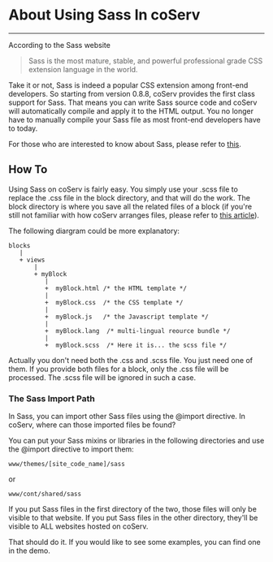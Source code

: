# About Using Sass In coServ

-----------------

According to the Sass website

> Sass is the most mature, stable, and powerful professional grade CSS extension language in the world.
    
Take it or not, Sass is indeed a popular CSS extension among front-end developers. So starting from version 0.8.8, coServ provides the first class support for Sass. That means you can write Sass source code and coServ will automatically compile and apply it to the HTML output. You no longer have to manually compile your Sass file as most front-end developers have to today.

For those who are interested to know about Sass, please refer to [this](http://sass-lang.com/guide).


## How To
Using Sass on coServ is fairly easy. You simply use your .scss file to replace the .css file in the block directory, and that will do the work. The block directory is where you save all the related files of a block (if you're still not familiar with how coServ arranges files, please refer to [this article](https://github.com/coimotion/coServ/wiki/File-Structure)). 

The following diargram could be more explanatory:


    blocks
       |
       + views
           |
           + myBlock
              |
              +  myBlock.html /* the HTML template */
              |
              +  myBlock.css  /* the CSS template */
              |
              +  myBlock.js   /* the Javascript template */
              |
              +  myBlock.lang  /* multi-lingual reource bundle */
              |
              +  myBlock.scss  /* Here it is... the scss file */

  
Actually you don't need both the .css and .scss file. You just need one of them. If you provide both files for a block, only the .css file will be processed. The .scss file will be ignored in such a case.

### The Sass Import Path
In Sass, you can import other Sass files using the @import directive. In coServ, where can those imported files be found?

You can put your Sass mixins or libraries in the following directories and use the @import directive to import them:

    www/themes/[site_code_name]/sass
    
or

    www/cont/shared/sass

If you put Sass files in the first directory of the two, those files will only be visible to that website. If you put Sass files in the other directory, they'll be visible to ALL websites hosted on coServ.    

That should do it. If you would like to see some examples, you can find one in the demo.
